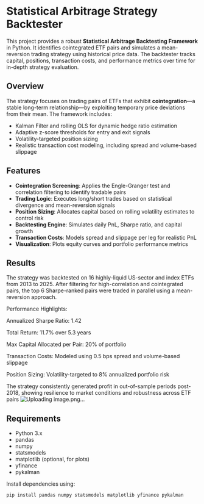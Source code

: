 # Statistical Arbitrage Strategy Backtester

This project provides a robust **Statistical Arbitrage Backtesting Framework** in Python. It identifies cointegrated ETF pairs and simulates a mean-reversion trading strategy using historical price data. The backtester tracks capital, positions, transaction costs, and performance metrics over time for in-depth strategy evaluation.

## Overview

The strategy focuses on trading pairs of ETFs that exhibit **cointegration**—a stable long-term relationship—by exploiting temporary price deviations from their mean. The framework includes:

- Kalman Filter and rolling OLS for dynamic hedge ratio estimation  
- Adaptive z-score thresholds for entry and exit signals  
- Volatility-targeted position sizing  
- Realistic transaction cost modeling, including spread and volume-based slippage

## Features

- **Cointegration Screening**: Applies the Engle-Granger test and correlation filtering to identify tradable pairs
- **Trading Logic**: Executes long/short trades based on statistical divergence and mean-reversion signals
- **Position Sizing**: Allocates capital based on rolling volatility estimates to control risk
- **Backtesting Engine**: Simulates daily PnL, Sharpe ratio, and capital growth
- **Transaction Costs**: Models spread and slippage per leg for realistic PnL
- **Visualization**: Plots equity curves and portfolio performance metrics

## Results
The strategy was backtested on 16 highly-liquid US-sector and index ETFs from 2013 to 2025. After filtering for high-correlation and cointegrated pairs, the top 6 Sharpe-ranked pairs were traded in parallel using a mean-reversion approach.

Performance Highlights:

Annualized Sharpe Ratio: 1.42

Total Return: 11.7% over 5.3 years

Max Capital Allocated per Pair: 20% of portfolio

Transaction Costs: Modeled using 0.5 bps spread and volume-based slippage

Position Sizing: Volatility-targeted to 8% annualized portfolio risk


The strategy consistently generated profit in out-of-sample periods post-2018, showing resilience to market conditions and robustness across ETF pairs
![Uploading image.png…]()


## Requirements

- Python 3.x
- pandas
- numpy
- statsmodels
- matplotlib (optional, for plots)
- yfinance
- pykalman

Install dependencies using:

```bash
pip install pandas numpy statsmodels matplotlib yfinance pykalman
